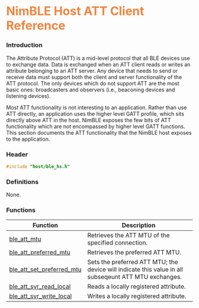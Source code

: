 ## <font color="F2853F" style="font-size:24pt">NimBLE Host ATT Client Reference</font>

### Introduction

The Attribute Protocol (ATT) is a mid-level protocol that all BLE devices use to exchange data.  Data is exchanged when an ATT client reads or writes an attribute belonging to an ATT server.  Any device that needs to send or receive data must support both the client and server functionality of the ATT protocol.  The only devices which do not support ATT are the most basic ones: broadcasters and observers (i.e., beaconing devices and listening devices).

Most ATT functionality is not interesting to an application.  Rather than use ATT directly, an application uses the higher level GATT profile, which sits directly above ATT in the host.  NimBLE exposes the few bits of ATT functionality which are not encompassed by higher level GATT functions.  This section documents the ATT functionality that the NimBLE host exposes to the application.

### Header

```c
#include "host/ble_hs.h"
```

### Definitions

None.

### Functions

| Function | Description |
|----------|-------------|
| [ble_att_mtu](functions/ble_att_mtu.md) | Retrieves the ATT MTU of the specified connection. |
| [ble_att_preferred_mtu](functions/ble_att_preferred_mtu.md) | Retrieves the preferred ATT MTU. |
| [ble_att_set_preferred_mtu](functions/ble_att_set_preferred_mtu.md) | Sets the preferred ATT MTU; the device will indicate this value in all subseqeunt ATT MTU exchanges. |
| [ble_att_svr_read_local](functions/ble_att_svr_read_local.md) | Reads a locally registered attribute. |
| [ble_att_svr_write_local](functions/ble_att_svr_write_local.md) | Writes a locally registered attribute. |
